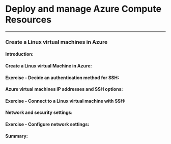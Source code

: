 # Deploy and manage Azure Compute Resources

___

### Create a Linux virtual machines in Azure 

#### Introduction: 

#### Create a Linux virtual Machine in Azure: 

#### Exercise - Decide an authentication method for SSH:

#### Azure virtual machines IP addresses and SSH options: 

#### Exercise - Connect to a Linux virtual machine with SSH:

#### Network and security settings:

#### Exercise - Configure network settings:

#### Summary: 


